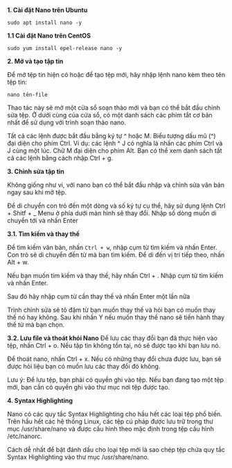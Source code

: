 **1. Cài đặt Nano trên Ubuntu**
```
sudo apt install nano -y
```
**1.1 Cài đặt Nano trên CentOS**
```
sudo yum install epel-release nano -y
```
**2. Mở và tạo tập tin**

Để mở tệp tin hiện có hoặc để tạo tệp mới, hãy nhập lệnh nano kèm theo tên tệp tin:
```
nano tên-file
```
Thao tác này sẽ mở một cửa sổ soạn thảo mới và bạn có thể bắt đầu chỉnh sửa tệp. Ở dưới cùng của cửa sổ, có một danh sách các phím tắt cơ bản nhất để sử dụng với trình soạn thảo nano.

Tất cả các lệnh được bắt đầu bằng ký tự ^ hoặc M. Biểu tượng dấu mũ (^) đại diện cho phím Ctrl. Ví dụ: các lệnh ^ J có nghĩa là nhấn các phím Ctrl và J cùng một lúc. Chữ M đại diện cho phím Alt. Bạn có thể xem danh sách tất cả các lệnh bằng cách nhập Ctrl + g.

**3. Chỉnh sửa tập tin**

Không giống như vi, với nano bạn có thể bắt đầu nhập và chỉnh sửa văn bản ngay sau khi mở tệp.

Để di chuyển con trỏ đến một dòng và số ký tự cụ thể, hãy sử dụng lệnh Ctrl + Shitf + _ Menu ở phía dưới màn hình sẽ thay đổi. Nhập số dòng muốn di chuyển tới và nhấn Enter

**3.1. Tìm kiếm và thay thế**

Để tìm kiếm văn bản, nhấn ``` Ctrl + w ```, nhập cụm từ tìm kiếm và nhấn Enter. Con trỏ sẽ di chuyển đến từ mà bạn tìm kiếm. Để di đến vị trí tiếp theo, nhấn Alt + w.

Nếu bạn muốn tìm kiếm và thay thế, hãy nhấn Ctrl + . Nhập cụm từ tìm kiếm và nhấn Enter.

Sau đó hãy nhập cụm từ cần thay thế và nhấn Enter một lần nữa

Trình chỉnh sửa sẽ tô đậm từ bạn muốn thay thế và hỏi bạn có muốn thay thế nó hay không. Sau khi nhấn Y nếu muốn thay thế nano sẽ tiến hành thay thế từ mà bạn chọn.

**3.2. Lưu file và thoát khỏi Nano**
Để lưu các thay đổi bạn đã thực hiện vào tệp, nhấn Ctrl + o. Nếu tập tin không tồn tại, nó sẽ được tạo khi bạn lưu nó.

Để thoát nano, nhấn Ctrl + x. Nếu có những thay đổi chưa được lưu, bạn sẽ được hỏi liệu bạn có muốn lưu các thay đổi đó không.

Lưu ý: Để lưu tệp, bạn phải có quyền ghi vào tệp. Nếu bạn đang tạo một tệp mới, bạn cần có quyền ghi vào thư mục nơi tệp được tạo.

**4. Syntax Highlighting**

Nano có các quy tắc Syntax Highlighting cho hầu hết các loại tệp phổ biến. Trên hầu hết các hệ thống Linux, các tệp cú pháp được lưu trữ trong thư mục /usr/share/nano và được cấu hình theo mặc định trong tệp cấu hình /etc/nanorc.

Cách dễ nhất để bật đánh dấu cho loại tệp mới là sao chép tệp chứa quy tắc Syntax Highlighting vào thư mục /usr/share/nano.
